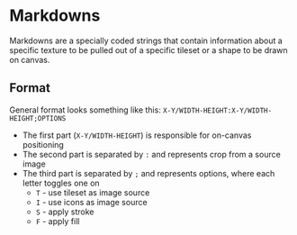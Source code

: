 # Markdowns

Markdowns are a specially coded strings that contain information about a specific texture to be pulled
out of a specific tileset or a shape to be drawn on canvas.

## Format

General format looks something like this: `X-Y/WIDTH-HEIGHT:X-Y/WIDTH-HEIGHT;OPTIONS`

* The first part (`X-Y/WIDTH-HEIGHT`) is responsible for on-canvas positioning
* The second part is separated by `:` and represents crop from a source image
* The third part is separated by `;` and represents options, where each letter toggles one on
    * `T` - use tileset as image source
    * `I` - use icons as image source
    * `S` - apply stroke
    * `F` - apply fill
    